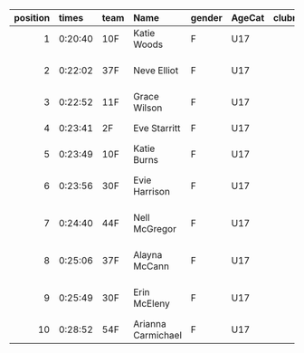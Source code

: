 |   position | times   | team   | Name               | gender   | AgeCat   |   clubnumber | Club name                  | Website                               |   finishPosition |
|-----------:|:--------|:-------|:-------------------|:---------|:---------|-------------:|:---------------------------|:--------------------------------------|-----------------:|
|          1 | 0:20:40 | 10F    | Katie Woods        | F        | U17      |           10 | Shettleston Harriers       | http://shettlestonharriers.org.uk/    |               16 |
|          2 | 0:22:02 | 37F    | Neve Elliot        | F        | U17      |           37 | Law & District AAC         | http://www.lawaac.co.uk/              |               20 |
|          3 | 0:22:52 | 11F    | Grace Wilson       | F        | U17      |           11 | Airdrie Harriers           | http://airdrieharriers.org/           |               23 |
|          4 | 0:23:41 | 2F     | Eve Starritt       | F        | U17      |            2 | Kilmarnock H&AC            | http://www.kilmarnockharriers.com/    |               25 |
|          5 | 0:23:49 | 10F    | Katie Burns        | F        | U17      |           10 | Shettleston Harriers       | http://shettlestonharriers.org.uk/    |               26 |
|          6 | 0:23:56 | 30F    | Evie Harrison      | F        | U17      |           30 | Greenock Glenpark Harriers | https://greenockglenparkharriers.com/ |               27 |
|          7 | 0:24:40 | 44F    | Nell McGregor      | F        | U17      |           44 | North Ayrshire AAC         | https://naathletics.co.uk/            |               28 |
|          8 | 0:25:06 | 37F    | Alayna McCann      | F        | U17      |           37 | Law & District AAC         | http://www.lawaac.co.uk/              |               29 |
|          9 | 0:25:49 | 30F    | Erin McEleny       | F        | U17      |           30 | Greenock Glenpark Harriers | https://greenockglenparkharriers.com/ |               30 |
|         10 | 0:28:52 | 54F    | Arianna Carmichael | F        | U17      |           54 | VP-Glasgow                 | https://www.vp-glasgow.com            |               31 |